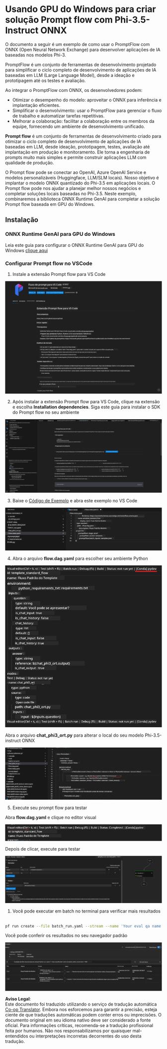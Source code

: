 <!--
CO_OP_TRANSLATOR_METADATA:
{
  "original_hash": "92e7dac1e5af0dd7c94170fdaf6860fe",
  "translation_date": "2025-05-09T18:52:17+00:00",
  "source_file": "md/02.Application/01.TextAndChat/Phi3/UsingPromptFlowWithONNX.md",
  "language_code": "br"
}
-->
# Usando GPU do Windows para criar solução Prompt flow com Phi-3.5-Instruct ONNX

O documento a seguir é um exemplo de como usar o PromptFlow com ONNX (Open Neural Network Exchange) para desenvolver aplicações de IA baseadas nos modelos Phi-3.

PromptFlow é um conjunto de ferramentas de desenvolvimento projetado para simplificar o ciclo completo de desenvolvimento de aplicações de IA baseadas em LLM (Large Language Model), desde a ideação e prototipagem até os testes e avaliação.

Ao integrar o PromptFlow com ONNX, os desenvolvedores podem:

- Otimizar o desempenho do modelo: aproveitar o ONNX para inferência e implantação eficientes.
- Simplificar o desenvolvimento: usar o PromptFlow para gerenciar o fluxo de trabalho e automatizar tarefas repetitivas.
- Melhorar a colaboração: facilitar a colaboração entre os membros da equipe, fornecendo um ambiente de desenvolvimento unificado.

**Prompt flow** é um conjunto de ferramentas de desenvolvimento criado para otimizar o ciclo completo de desenvolvimento de aplicações de IA baseadas em LLM, desde ideação, prototipagem, testes, avaliação até implantação em produção e monitoramento. Ele torna a engenharia de prompts muito mais simples e permite construir aplicações LLM com qualidade de produção.

O Prompt flow pode se conectar ao OpenAI, Azure OpenAI Service e modelos personalizáveis (Huggingface, LLM/SLM locais). Nosso objetivo é implantar o modelo ONNX quantizado do Phi-3.5 em aplicações locais. O Prompt flow pode nos ajudar a planejar melhor nossos negócios e completar soluções locais baseadas no Phi-3.5. Neste exemplo, combinaremos a biblioteca ONNX Runtime GenAI para completar a solução Prompt flow baseada em GPU do Windows.

## **Instalação**

### **ONNX Runtime GenAI para GPU do Windows**

Leia este guia para configurar o ONNX Runtime GenAI para GPU do Windows [clique aqui](./ORTWindowGPUGuideline.md)

### **Configurar Prompt flow no VSCode**

1. Instale a extensão Prompt flow para VS Code

![pfvscode](../../../../../../translated_images/pfvscode.79f42ae5dd93ed35c19d6d978ae75831fef40e0b8440ee48b893b5a0597d2260.br.png)

2. Após instalar a extensão Prompt flow para VS Code, clique na extensão e escolha **Installation dependencies**. Siga este guia para instalar o SDK do Prompt flow no seu ambiente

![pfsetup](../../../../../../translated_images/pfsetup.0c82d99c7760aac29833b37faf4329e67e22279b1c5f37a73724dfa9ebaa32ee.br.png)

3. Baixe o [Código de Exemplo](../../../../../../code/09.UpdateSamples/Aug/pf/onnx_inference_pf) e abra este exemplo no VS Code

![pfsample](../../../../../../translated_images/pfsample.7bf40b133a558d86356dd6bc0e480bad2659d9c5364823dae9b3e6784e6f2d25.br.png)

4. Abra o arquivo **flow.dag.yaml** para escolher seu ambiente Python

![pfdag](../../../../../../translated_images/pfdag.c5eb356fa3a96178cd594de9a5da921c4bbe646a9946f32aa20d344ccbeb51a0.br.png)

   Abra o arquivo **chat_phi3_ort.py** para alterar o local do seu modelo Phi-3.5-instruct ONNX

![pfphi](../../../../../../translated_images/pfphi.fff4b0afea47c92c8481174dbf3092823906fca5b717fc642f78947c3e5bbb39.br.png)

5. Execute seu prompt flow para testar

Abra **flow.dag.yaml** e clique no editor visual

![pfv](../../../../../../translated_images/pfv.7af6ecd65784a98558b344ba69b5ba6233876823fb435f163e916a632394fc1e.br.png)

Depois de clicar, execute para testar

![pfflow](../../../../../../translated_images/pfflow.9697e0fda67794bb0cf4b78d52e6f5a42002eec935bc2519933064afbbdd34f0.br.png)

1. Você pode executar em batch no terminal para verificar mais resultados

```bash

pf run create --file batch_run.yaml --stream --name 'Your eval qa name'    

```

Você pode conferir os resultados no seu navegador padrão

![pfresult](../../../../../../translated_images/pfresult.972eb57dd5bec646e1aa01148991ba8959897efea396e42cf9d7df259444878d.br.png)

**Aviso Legal**:  
Este documento foi traduzido utilizando o serviço de tradução automática [Co-op Translator](https://github.com/Azure/co-op-translator). Embora nos esforcemos para garantir a precisão, esteja ciente de que traduções automáticas podem conter erros ou imprecisões. O documento original em seu idioma nativo deve ser considerado a fonte oficial. Para informações críticas, recomenda-se a tradução profissional feita por humanos. Não nos responsabilizamos por quaisquer mal-entendidos ou interpretações incorretas decorrentes do uso desta tradução.